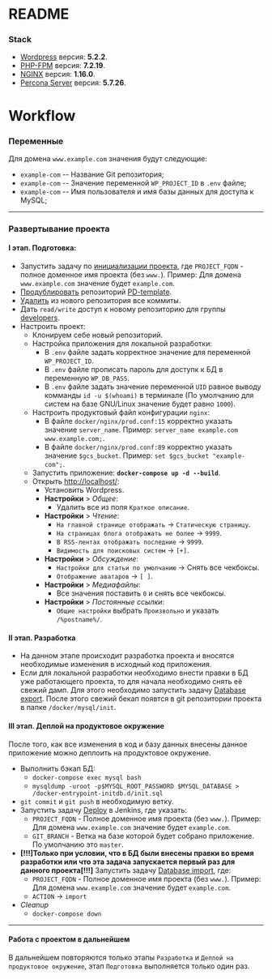 # README
### Stack
* [Wordpress](https://wordpress.org) версия: **5.2.2**.
* [PHP-FPM](https://www.php.net/downloads.php#v7.2.19) версия: **7.2.19**.
* [NGINX](https://nginx.org/en/CHANGES-1.16) версия: **1.16.0**.
* [Percona Server](https://www.percona.com/downloads/Percona-Server-5.7/LATEST/binary/tarball/) версия: **5.7.26**.


# Workflow
### Переменные
Для домена `www.example.com` значения будут следующие:
- `example-com` -- Название Git репозитория;
- `example-com` -- Значение переменной `WP_PROJECT_ID` в `.env` файле;
- `example-com` -- Имя пользователя и имя базы данных для доступа к MySQL;
___
### Развертывание проекта
#### I этап. Подготовка:
+ Запустить задачу по [инициализации проекта](https://jenkins.devmwl.com/job/PD-SEO/job/pd-seo-init/), где `PROJECT_FQDN` - полное доменное имя проекта (без `www.`). Пример: Для домена `www.example.com` значение будет `example.com`.
+ [Продублировать](https://help.github.com/en/articles/duplicating-a-repository) репозиторий [PD-template](https://github.com/pd-seo/pd-template).
+ [Удалить](https://stackoverflow.com/questions/13716658/how-to-delete-all-commit-history-in-github/26000395#26000395) из нового репозитория все коммиты.
+ Дать `read/write` доступ к новому репозиторию для группы [developers](https://github.com/orgs/pd-seo/teams/developers).
+  Настроить проект:
    + Клонируем себе новый репозиторий.
    + Настройка приложения для локальной разработки:
        + В `.env` файле задать корректное значение для переменной `WP_PROJECT_ID`.
        + В `.env` файле прописать пароль для доступк к БД в переменную `WP_DB_PASS`.
        + В `.env` файле задать значение переменной `UID` равное выводу комманды `id -u $(whoami)` в терминале (По умолчанию для систем на базе GNU/Linux значение будет равно `1000`).
    + Настроить продуктовый файл конфигурации `nginx`:
        + В файле `docker/nginx/prod.conf:15` корректно указать значение `server_name`. Пример: `server_name example.com www.example.com;`.
        + В файле `docker/nginx/prod.conf:89` корректно указать значение `$gcs_bucket`. Пример: `set $gcs_bucket "example-com";`.
    + Запустить приложение: **`docker-compose up -d --build`**.
    + Открыть [http://localhost/](http://localhost/):
        + Установить Wordpress.
        + **Настройки** > *Общее*:
            + Удалить все из поля `Краткое описание`.
        + **Настройки** > *Чтение*:
            + `На главной странице отображать` -> `Статическую страницу`.
            + `На страницах блога отображать не более` -> `9999`.
            + `В RSS-лентах отображать последние` -> `9999`.
            + `Видимость для поисковых систем` -> `[+]`.
        +  **Настройки** > *Обсуждение*:
            + `Настройки для статьи по умолчанию` -> Снять все чекбоксы.
            + `Отображение аватаров` -> `[ ]`.
        + **Настройки** > *Медиафайлы*:
            + Все значения поставить `0` и снять все чекбоксы.
        + **Настройки** > *Постоянные ссылки*:
            + `Общие настройки` выбрать `Произвольно` и указать `/%postname%/`.
#### II этап. Разработка
+ На данном этапе происходит разработка проекта и вносятся необходимые изменения в исходный код приложения.
+ Если для локальной разработки необходимо внести правки в БД уже работающего проекта, то для начала необходимо снять её свежий дамп. Для этого необходимо запустить задачу [Database export](https://jenkins.devmwl.com/job/PD-SEO/job/db-import-export/). После этого свежий бекап появтся в git репозитории проекта в папке `/docker/mysql/init`.
#### III этап. Деплой на продуктовое окружение
После того, как все изменения в код и базу данных внесены данное приложение можно деплоить на продуктовое окружение.

+ Выполнить бэкап БД:
    + `docker-compose exec mysql bash`
    + `mysqldump -uroot -p$MYSQL_ROOT_PASSWORD $MYSQL_DATABASE > /docker-entrypoint-initdb.d/init.sql`
+ `git commit` и `git push` в необходимую ветку.
+ Запустить задачу [Deploy](https://jenkins.devmwl.com/job/PD-SEO/job/pd-seo-deploy/) в Jenkins, где указать:
    + `PROJECT_FQDN` - Полное доменное имя проекта (без `www.`). Пример: Для домена `www.example.com` значение будет `example.com`.
    + `GIT_BRANCH` - Ветка на базе которой будет собрано приложение. По умолчанию это `master`.
+ **[!!!]Только при условии, что в БД были внесены правки во время разработки или что эта задача запускается первый раз для данного проекта[!!!]**
Запустить задачу [Database import](https://jenkins.devmwl.com/job/PD-SEO/job/db-import-export/), где:
    +  `PROJECT_FQDN` - Полное доменное имя проекта (без `www.`). Пример: Для домена `www.example.com` значение будет `example.com`.
    + `ACTION` -> `import`
+ *Cleanup*
    + `docker-compose down`
___
#### Работа с проектом в дальнейшем
В дальнейшем повторяются только этапы `Разработка` и `Деплой на продуктовое окружение`, этап `Подготовка` выполняется только один раз.
